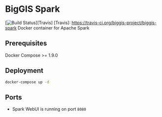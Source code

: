 # BigGIS Spark
[![Build Status](https://travis-ci.org/biggis-project/biggis-spark.svg?branch=master)][Travis]
[Travis]: https://travis-ci.org/biggis-project/biggis-spark
Docker container for Apache Spark


## Prerequisites
Docker Compose >= 1.9.0

## Deployment
```sh
docker-compose up -d
```

## Ports
- Spark WebUI is running on port `8080`
